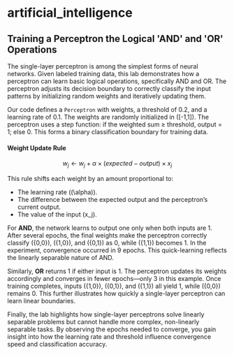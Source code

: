 # artificial_intelligence

## Training a Perceptron the Logical 'AND' and 'OR' Operations

The single-layer perceptron is among the simplest forms of neural networks. Given labeled training data, this lab demonstrates how a perceptron can learn basic logical operations, specifically AND and OR. The perceptron adjusts its decision boundary to correctly classify the input patterns by initializing random weights and iteratively updating them.

Our code defines a `Perceptron` with weights, a threshold of 0.2, and a learning rate of 0.1. The weights are randomly initialized in \([-1,1]\). The perceptron uses a step function: if the weighted sum ≥ threshold, output = 1; else 0. This forms a binary classification boundary for training data.

#### Weight Update Rule

$$
w_j \leftarrow w_j + \alpha \times (expected - output) \times x_j
$$

This rule shifts each weight by an amount proportional to:
- The learning rate (\(\alpha\)).
- The difference between the expected output and the perceptron’s current output.
- The value of the input \(x_j\).

For **AND**, the network learns to output one only when both inputs are 1. After several epochs, the final weights make the perceptron correctly classify \(\{0,0\}\), \(\{1,0\}\), and \(\{0,1\}\) as 0, while \(\{1,1\}\) becomes 1. In the experiment, convergence occurred in 9 epochs. This quick-learning reflects the linearly separable nature of AND.

Similarly, **OR** returns 1 if either input is 1. The perceptron updates its weights accordingly and converges in fewer epochs—only 3 in this example. Once training completes, inputs \(\{1,0\}\), \(\{0,1\}\), and \(\{1,1\}\) all yield 1, while \(\{0,0\}\) remains 0. This further illustrates how quickly a single-layer perceptron can learn linear boundaries.

Finally, the lab highlights how single-layer perceptrons solve linearly separable problems but cannot handle more complex, non-linearly separable tasks. By observing the epochs needed to converge, you gain insight into how the learning rate and threshold influence convergence speed and classification accuracy.
